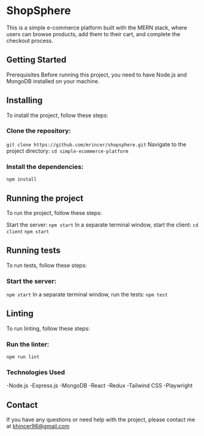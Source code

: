 # ShopSphere
This is a simple e-commerce platform built with the MERN stack, where users can browse products, add them to their cart, and complete the checkout process.

## Getting Started
Prerequisites
Before running this project, you need to have Node.js and MongoDB installed on your machine.

## Installing
To install the project, follow these steps:

### Clone the repository:

`git clone https://github.com/mrincer/shopsphere.git`
Navigate to the project directory:
`cd simple-ecommerce-platform`
### Install the dependencies:
`npm install`

## Running the project

To run the project, follow these steps:

Start the server:
`npm start`
In a separate terminal window, start the client:
`cd client`
`npm start`

## Running tests
To run tests, follow these steps:

### Start the server:
`npm start`
In a separate terminal window, run the tests:
`npm test`
## Linting
To run linting, follow these steps:

### Run the linter:
`npm run lint`

### Technologies Used
-Node.js
-Express.js
-MongoDB
-React
-Redux
-Tailwind CSS
-Playwright

## Contact
If you have any questions or need help with the project, please contact me at [khincer96@gmail.com](mailto:khincer96@gmail.com)